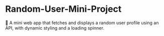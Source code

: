 # Random-User-Mini-Project
🔁 A mini web app that fetches and displays a random user profile using an API, with dynamic styling and a loading spinner.
